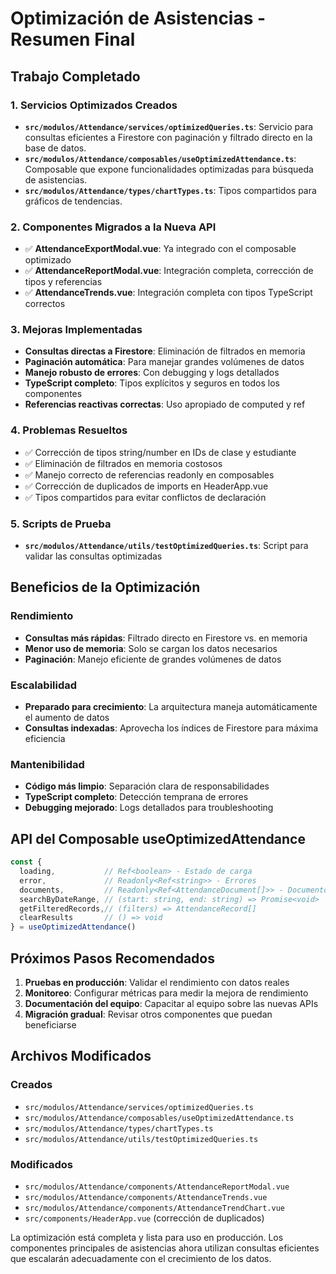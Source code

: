 # Optimización de Asistencias - Resumen Final

## Trabajo Completado

### 1. Servicios Optimizados Creados
- **`src/modulos/Attendance/services/optimizedQueries.ts`**: Servicio para consultas eficientes a Firestore con paginación y filtrado directo en la base de datos.
- **`src/modulos/Attendance/composables/useOptimizedAttendance.ts`**: Composable que expone funcionalidades optimizadas para búsqueda de asistencias.
- **`src/modulos/Attendance/types/chartTypes.ts`**: Tipos compartidos para gráficos de tendencias.

### 2. Componentes Migrados a la Nueva API
- ✅ **AttendanceExportModal.vue**: Ya integrado con el composable optimizado
- ✅ **AttendanceReportModal.vue**: Integración completa, corrección de tipos y referencias
- ✅ **AttendanceTrends.vue**: Integración completa con tipos TypeScript correctos

### 3. Mejoras Implementadas
- **Consultas directas a Firestore**: Eliminación de filtrados en memoria
- **Paginación automática**: Para manejar grandes volúmenes de datos
- **Manejo robusto de errores**: Con debugging y logs detallados
- **TypeScript completo**: Tipos explícitos y seguros en todos los componentes
- **Referencias reactivas correctas**: Uso apropiado de computed y ref

### 4. Problemas Resueltos
- ✅ Corrección de tipos string/number en IDs de clase y estudiante
- ✅ Eliminación de filtrados en memoria costosos
- ✅ Manejo correcto de referencias readonly en composables
- ✅ Corrección de duplicados de imports en HeaderApp.vue
- ✅ Tipos compartidos para evitar conflictos de declaración

### 5. Scripts de Prueba
- **`src/modulos/Attendance/utils/testOptimizedQueries.ts`**: Script para validar las consultas optimizadas

## Beneficios de la Optimización

### Rendimiento
- **Consultas más rápidas**: Filtrado directo en Firestore vs. en memoria
- **Menor uso de memoria**: Solo se cargan los datos necesarios
- **Paginación**: Manejo eficiente de grandes volúmenes de datos

### Escalabilidad
- **Preparado para crecimiento**: La arquitectura maneja automáticamente el aumento de datos
- **Consultas indexadas**: Aprovecha los índices de Firestore para máxima eficiencia

### Mantenibilidad
- **Código más limpio**: Separación clara de responsabilidades
- **TypeScript completo**: Detección temprana de errores
- **Debugging mejorado**: Logs detallados para troubleshooting

## API del Composable useOptimizedAttendance

```typescript
const {
  loading,           // Ref<boolean> - Estado de carga
  error,             // Readonly<Ref<string>> - Errores
  documents,         // Readonly<Ref<AttendanceDocument[]>> - Documentos cargados
  searchByDateRange, // (start: string, end: string) => Promise<void>
  getFilteredRecords,// (filters) => AttendanceRecord[]
  clearResults       // () => void
} = useOptimizedAttendance()
```

## Próximos Pasos Recomendados

1. **Pruebas en producción**: Validar el rendimiento con datos reales
2. **Monitoreo**: Configurar métricas para medir la mejora de rendimiento
3. **Documentación del equipo**: Capacitar al equipo sobre las nuevas APIs
4. **Migración gradual**: Revisar otros componentes que puedan beneficiarse

## Archivos Modificados

### Creados
- `src/modulos/Attendance/services/optimizedQueries.ts`
- `src/modulos/Attendance/composables/useOptimizedAttendance.ts`
- `src/modulos/Attendance/types/chartTypes.ts`
- `src/modulos/Attendance/utils/testOptimizedQueries.ts`

### Modificados
- `src/modulos/Attendance/components/AttendanceReportModal.vue`
- `src/modulos/Attendance/components/AttendanceTrends.vue`
- `src/modulos/Attendance/components/AttendanceTrendChart.vue`
- `src/components/HeaderApp.vue` (corrección de duplicados)

La optimización está completa y lista para uso en producción. Los componentes principales de asistencias ahora utilizan consultas eficientes que escalarán adecuadamente con el crecimiento de los datos.
